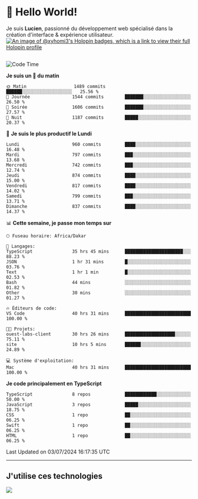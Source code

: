 # 👋 Hello World!

Je suis **Lucien**, passionné du développement web spécialisé dans la création d'interface & expérience utilisateur.
[![An image of @xyhomi3's Holopin badges, which is a link to view their full Holopin profile](https://holopin.me/xyhomi3)](https://holopin.io/@xyhomi3)

##

<!--START_SECTION:waka-->
![Code Time](http://img.shields.io/badge/Code%20Time-1%2C499%20hrs%2013%20mins-blue)

**Je suis un 🐤 du matin** 

```text
🌞 Matin                  1489 commits        ██████░░░░░░░░░░░░░░░░░░░   25.56 % 
🌆 Journée                1544 commits        ███████░░░░░░░░░░░░░░░░░░   26.50 % 
🌃 Soirée                 1606 commits        ███████░░░░░░░░░░░░░░░░░░   27.57 % 
🌙 Nuit                   1187 commits        █████░░░░░░░░░░░░░░░░░░░░   20.37 % 
```
📅 **Je suis le plus productif le Lundi** 

```text
Lundi                    960 commits         ████░░░░░░░░░░░░░░░░░░░░░   16.48 % 
Mardi                    797 commits         ███░░░░░░░░░░░░░░░░░░░░░░   13.68 % 
Mercredi                 742 commits         ███░░░░░░░░░░░░░░░░░░░░░░   12.74 % 
Jeudi                    874 commits         ████░░░░░░░░░░░░░░░░░░░░░   15.00 % 
Vendredi                 817 commits         ████░░░░░░░░░░░░░░░░░░░░░   14.02 % 
Samedi                   799 commits         ███░░░░░░░░░░░░░░░░░░░░░░   13.71 % 
Dimanche                 837 commits         ████░░░░░░░░░░░░░░░░░░░░░   14.37 % 
```


📊 **Cette semaine, je passe mon temps sur** 

```text
🕑︎ Fuseau horaire: Africa/Dakar

💬 Langages: 
TypeScript               35 hrs 45 mins      ██████████████████████░░░   88.23 % 
JSON                     1 hr 31 mins        █░░░░░░░░░░░░░░░░░░░░░░░░   03.76 % 
Text                     1 hr 1 min          █░░░░░░░░░░░░░░░░░░░░░░░░   02.53 % 
Bash                     44 mins             ░░░░░░░░░░░░░░░░░░░░░░░░░   01.82 % 
Other                    30 mins             ░░░░░░░░░░░░░░░░░░░░░░░░░   01.27 % 

🔥 Éditeurs de code: 
VS Code                  40 hrs 31 mins      █████████████████████████   100.00 % 

🐱‍💻 Projets: 
ouest-labs-client        30 hrs 26 mins      ███████████████████░░░░░░   75.11 % 
site                     10 hrs 5 mins       ██████░░░░░░░░░░░░░░░░░░░   24.89 % 

💻 Système d'exploitation: 
Mac                      40 hrs 31 mins      █████████████████████████   100.00 % 
```

**Je code principalement en TypeScript** 

```text
TypeScript               8 repos             ████████████░░░░░░░░░░░░░   50.00 % 
JavaScript               3 repos             █████░░░░░░░░░░░░░░░░░░░░   18.75 % 
CSS                      1 repo              ██░░░░░░░░░░░░░░░░░░░░░░░   06.25 % 
Swift                    1 repo              ██░░░░░░░░░░░░░░░░░░░░░░░   06.25 % 
HTML                     1 repo              ██░░░░░░░░░░░░░░░░░░░░░░░   06.25 % 
```




 Last Updated on 03/07/2024 16:17:35 UTC
<!--END_SECTION:waka-->
---

## J'utilise ces technologies

<p align="left">
  <a href="https://skillicons.dev">
    <img src="https://skillicons.dev/icons?i=ts,js,md,scss,tailwind,react,docker,express,astro,vite,nextjs,vercel,figma,ableton" />
  </a>
</p>

